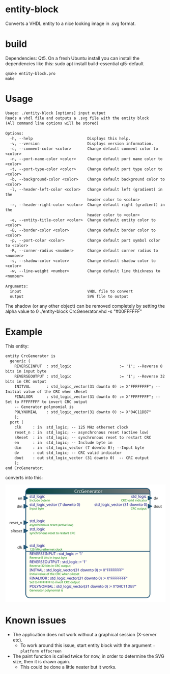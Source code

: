 # entity-block

Converts a VHDL entity to a nice looking image in .svg format.

# build

Dependencies: Qt5. On a fresh Ubuntu install you can install the dependencies like this:
    sudo apt install build-essential qt5-default


    qmake entity-block.pro
    make

# Usage

    Usage: ./entity-block [options] input output
    Reads a vhdl file and outputs a .svg file with the entity block
    (All command line options will be stored)
    
    Options:
      -h, --help                        Displays this help.
      -v, --version                     Displays version information.
      -c, --comment-color <color>       Change default comment color to <color>
      -n, --port-name-color <color>     Change default port name color to <color>
      -t, --port-type-color <color>     Change default port type color to <color>
      -b, --background-color <color>    Change default background color to <color>
      -l, --header-left-color <color>   Change default left (gradient) in the
                                        header color to <color>
      -r, --header-right-color <color>  Change default right (gradient) in the
                                        header color to <color>
      -e, --entity-title-color <color>  Change default entity color to <color>
      -B, --border-color <color>        Change default border color to <color>
      -p, --port-color <color>          Change default port symbol color to <color>
      -R, --corner-radius <number>      Change default corner radius to <number>
      -s, --shadow-color <color>        Change default shadow color to <color>
      -w, --line-weight <number>        Change default line thickness to <number>
    
    Arguments:
      input                             VHDL file to convert
      output                            SVG file to output
    
The shadow (or any other object) can be removed completely by setting the alpha value to 0
    ./entity-block CrcGenerator.vhd -s "#00FFFFFF"

# Example

This entity:

    entity CrcGenerator is
      generic (
        REVERSEINPUT  : std_logic                     := '1'; --Reverse 8 bits in input byte
        REVERSEOUTPUT : std_logic                     := '1'; --Reverse 32 bits in CRC output
        INITVAL       : std_logic_vector(31 downto 0) := X"FFFFFFFF"; --Initial value of the CRC when sReset 
        FINALXOR      : std_logic_vector(31 downto 0) := X"FFFFFFFF"; --Set to FFFFFFFF to invert CRC output
        -- Generator polynomial is
        POLYNOMIAL    : std_logic_vector(31 downto 0) := X"04C11DB7"
        );
      port (
        clk     : in  std_logic; -- 125 MHz ethernet clock
        reset_n : in  std_logic; -- asynchronous reset (active low)
        sReset  : in  std_logic; -- synchronous reset to restart CRC
        en      : in  std_logic; -- Include byte in 
        din     : in  std_logic_vector (7 downto 0); --Input byte
        dv      : out std_logic; -- CRC valid indicator
        dout    : out std_logic_vector (31 downto 0)  -- CRC output
        );
    end CrcGenerator;

converts into this:

![CrcGenerator.svg](./CrcGenerator.svg)

# Known issues

* The application does not work without a graphical session (X-server etc).
    * To work around this issue, start entity block with the argument `-platform offscreen`
* The paint function is called twice for now, in order to determine the SVG size, then it is drawn again. 
    * This could be done a little neater but it works.
